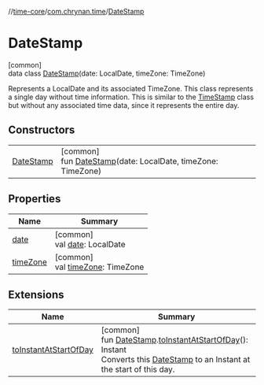 //[time-core](../../../index.md)/[com.chrynan.time](../index.md)/[DateStamp](index.md)

# DateStamp

[common]\
data class [DateStamp](index.md)(date: LocalDate, timeZone: TimeZone)

Represents a LocalDate and its associated TimeZone. This class represents a single day without time information. This is similar to the [TimeStamp](../-time-stamp/index.md) class but without any associated time data, since it represents the entire day.

## Constructors

| | |
|---|---|
| [DateStamp](-date-stamp.md) | [common]<br>fun [DateStamp](-date-stamp.md)(date: LocalDate, timeZone: TimeZone) |

## Properties

| Name | Summary |
|---|---|
| [date](date.md) | [common]<br>val [date](date.md): LocalDate |
| [timeZone](time-zone.md) | [common]<br>val [timeZone](time-zone.md): TimeZone |

## Extensions

| Name | Summary |
|---|---|
| [toInstantAtStartOfDay](../to-instant-at-start-of-day.md) | [common]<br>fun [DateStamp](index.md).[toInstantAtStartOfDay](../to-instant-at-start-of-day.md)(): Instant<br>Converts this [DateStamp](index.md) to an Instant at the start of this day. |
